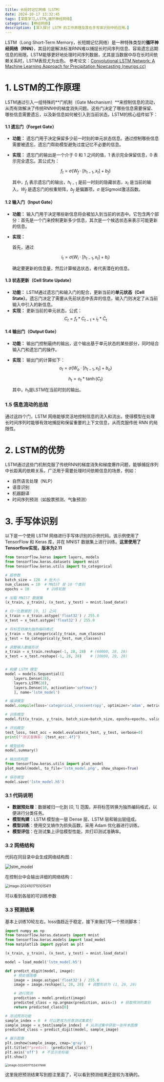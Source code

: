 ```yaml
---
title: 长短时记忆网络（LSTM）
date: 2024-10-17 13:32:45
tags: [深度学习,LSTM,循环神经网络]
categories: [神经网络]
description: [深入探讨 LSTM 的工作原理及其在手写体识别中的应用。]
---
```


LSTM（Long Short-Term Memory，长短期记忆网络）是一种特殊类型的**循环神经网络（RNN）**，其目的是解决标准RNN难以捕捉长时间序列信息、容易遗忘远期信息的局限。LSTM能够更好地处理时间序列数据，尤其是当数据中存在长时间依赖关系时，LSTM表现尤为出色。  参考论文：[Convolutional LSTM Network: A Machine Learning Approach for Precipitation Nowcasting (neurips.cc)](https://proceedings.neurips.cc/paper/2015/hash/07563a3fe3bbe7e3ba84431ad9d055af-Abstract.html)

# 1. LSTM的工作原理

LSTM通过引入一组特殊的**门机制（Gate Mechanism）**来控制信息的流动，从而有效解决了传统RNN中的梯度消失问题。这些门决定了哪些信息需要保留、哪些信息需要遗忘，以及新信息如何被引入到当前状态。LSTM的核心组件如下：

#### 1.1 遗忘门（Forget Gate）

- **功能：** 遗忘门用于决定保留多少前一时刻的单元状态信息。通过控制哪些信息需要被遗忘，遗忘门帮助模型避免过度记忆不必要的信息。

- **实现：** 遗忘门的输出是一个介于 0 和 1 之间的值，1 表示完全保留信息，0 表示完全遗忘。其公式为：

  $$ f_t = \sigma(W_f \cdot [h_{t-1}, x_t] + b_f) $$

  其中，$f_t$ 表示遗忘门的输出，$h_{t-1}$ 是前一时刻的隐藏状态，$x_t$ 是当前的输入，$W_f$ 是遗忘门的权重矩阵，$b_f$ 是偏置项，$\sigma$ 是Sigmoid激活函数。

#### 1.2 输入门（Input Gate）

- **功能：** 输入门用于决定哪些新信息将会被加入到当前的状态中。它包含两个部分：首先是一个门来控制更新多少信息，其次是一个候选状态来表示可能更新的信息。

- **实现：**

  首先，通过
  
  $$i_t = \sigma(W_i \cdot [h_{t-1}, x_t] + b_i)$$
  
  确定要更新的信息量，然后计算候选状态，者代表潜在的信息。
  

#### 1.3 状态更新（Cell State Update）

- **功能：** LSTM通过遗忘门和输入门的配合，更新当前的**单元状态（Cell State）**。遗忘门决定了需要从先前状态中丢弃的信息，输入门则决定了从当前输入中引入的新信息。
- **实现：** 更新当前的单元状态，公式：$$C_t = f_t * C_{t-1} + i_t * \tilde{C}_t$$

#### 1.4 输出门（Output Gate）

- **功能：** 输出门控制最终的输出，这个输出基于单元状态的某些部分，同时结合输入门和遗忘门的操作。

- **实现：** 输出门的计算如下：  $$o_t = \sigma(W_o \cdot [h_{t-1}, x_t] + b_o)$$

   $$h_t = o_t * \tanh(C_t)$$

  其中，$h_t$​ 是LSTM在当前时刻的输出。

### 1.5 **信息流动的总结**

通过这四个门，LSTM 网络能够灵活地控制信息的流入和流出，使得模型在处理长时间序列时能够有效地捕捉和保留重要的上下文信息，从而克服传统 RNN 的局限性。

# 2. LSTM的优势

LSTM通过这些门机制克服了传统RNN的梯度消失和梯度爆炸问题，能够捕捉序列中长距离的依赖关系，广泛用于需要处理时间依赖信息的场景，例如：

- 自然语言处理（NLP）
- 语音识别
- 机器翻译
- 时间序列预测（如股票预测、气象预测）

# 3. 手写体识别

以下是一个使用 LSTM 网络进行手写体识别的示例代码。该示例使用了 TensorFlow 和 Keras 库，并在 MNIST 数据集上进行训练。**这里使用了Tensorflow实现，版本为2.11**

```python
from tensorflow.keras import layers, models
from tensorflow.keras.datasets import mnist
from tensorflow.keras.utils import to_categorical

# 超参数
batch_size = 128  # 批大小
num_classes = 10  # MNIST 是 10 个类别
epochs = 10        # 训练轮数

# 加载 MNIST 数据集
(x_train, y_train), (x_test, y_test) = mnist.load_data()

# 归一化数据到 [0, 1] 之间
x_train = x_train.astype('float32') / 255.0
x_test = x_test.astype('float32') / 255.0

# 将标签转换为独热编码格式
y_train = to_categorical(y_train, num_classes)
y_test = to_categorical(y_test, num_classes)

# 调整输入数据形状
x_train = x_train.reshape(-1, 28, 28)  # (60000, 28, 28)
x_test = x_test.reshape(-1, 28, 28)    # (10000, 28, 28)


# 构建 LSTM 模型
model = models.Sequential([
    layers.Dense(28),
    layers.LSTM(28),
    layers.Dense(10, activation='softmax')
    ], name='lstm_model')

# 编译模型
model.compile(loss='categorical_crossentropy', optimizer='adam', metrics=['accuracy'])

# 训练模型
model.fit(x_train, y_train, batch_size=batch_size, epochs=epochs, validation_data=(x_test, y_test))

# 评估模型
test_loss, test_acc = model.evaluate(x_test, y_test, verbose=0)
print(f"测试准确率: {test_acc:.4f}")

# 模型结构
model.summary()

# 输出结构图
from tensorflow.keras.utils import plot_model
plot_model(model, to_file='lstm_model.png', show_shapes=True)

# 保存模型
model.save('lstm_model.h5')
```

### 3.1 代码说明

- **数据预处理**：数据被归一化到 [0, 1] 范围，并将标签转换为独热编码格式，以便进行分类任务。
- **模型构建**：LSTM 模型由一层 Dense 层、LSTM 层和输出层组成。
- **模型训练**：使用交叉熵作为损失函数，采用 Adam 优化器进行训练。
- **模型评估**：在测试集上评估模型性能，并打印测试准确率。

### 3.2 网络结构

代码在同目录中会生成网络结构图：

![lstm_model](2024-10-17/lstm_model.png)

在控制台中会输出详细的网络结构：

<img src="2024-10-17/image-20241017151015411.png" alt="image-20241017151015411" style="zoom:80%;" />

可以看到各层的可训练参数

### 3.3 预测结果

基本上训练10轮左右，loss值趋近于稳定，接下来我们写一个预测脚本：

```python
import numpy as np
from tensorflow.keras.datasets import mnist
from tensorflow.keras.models import load_model
from matplotlib import pyplot as plt

(x_train, y_train), (x_test, y_test) = mnist.load_data()

model = load_model('lstm_model.h5')

def predict_digit(model, image):
    # 预处理图像
    image = image.astype('float32') / 255.0
    image = image.reshape(1, 28, 28)  # 调整形状为 (1, 28, 28)

    # 进行预测
    prediction = model.predict(image)
    predicted_class = np.argmax(prediction, axis=1)  # 获取预测的类别
    return predicted_class[0]

# 测试预测功能
sample_index = 0  # 可以更改为任意测试集索引
sample_image = x_test[sample_index]  # 从测试集中获取一张样本图像
predicted_class = predict_digit(model, sample_image)

# 展示图像
plt.imshow(sample_image, cmap='gray')
plt.title(f"predict: {predicted_class}")
plt.axis('off')  # 不显示坐标轴
plt.show()
```

<img src="2024-10-17/image-20241017152437998.png" alt="image-20241017152437998" style="zoom:67%;" />

这里我把预测结果写到题注里面了，可以看到预测结果还是较为准确的。
